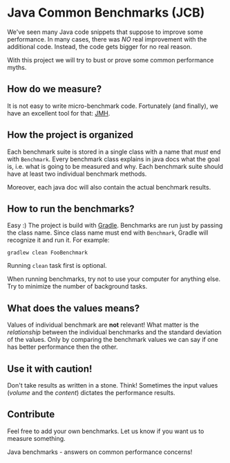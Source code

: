 Java Common Benchmarks (JCB)
============================

We've seen many Java code snippets that suppose to improve some performance.
In many cases, there was _NO_ real improvement with the additional code.
Instead, the code gets bigger for no real reason.

With this project we will try to bust or prove some common performance myths.

## How do we measure?

It is not easy to write micro-benchmark code. Fortunately (and finally), we
have an excellent tool for that: [JMH](http://openjdk.java.net/projects/code-tools/jmh/).

## How the project is organized

Each benchmark suite is stored in a single class with a name that _must_
end with `Benchmark`. Every benchmark class explains in java docs what the
goal is, i.e. what is going to be measured and why. Each benchmark suite
should have at least two individual benchmark methods.

Moreover, each java doc will also contain the actual benchmark results.
 
## How to run the benchmarks?
 
Easy :) The project is build with [Gradle](http://www.gradle.org/).
Benchmarks are run just by passing the class name. Since class name must
end with `Benchmark`, Gradle will recognize it and run it. For example:

    gradlew clean FooBenchmark

Running `clean` task first is optional.

When running benchmarks, try not to use your computer for anything else.
Try to minimize the number of background tasks.

## What does the values means?

Values of individual benchmark are **not** relevant! What matter is the
_relationship_ between the individual benchmarks and the standard deviation
of the values. Only by comparing the benchmark values we can say if one
has better performance then the other.

## Use it with caution!

Don't take results as written in a stone. Think! Sometimes the input values
(_volume_ and the _content_) dictates the performance results.

## Contribute

Feel free to add your own benchmarks. Let us know if you want us to measure
something.

Java benchmarks - answers on common performance concerns!
